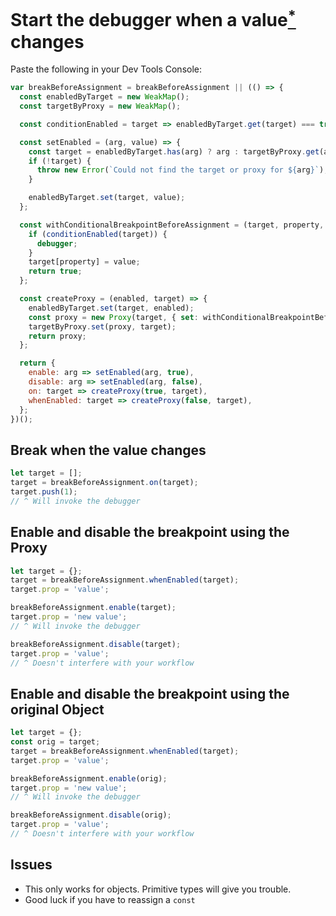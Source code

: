 # Start the debugger when a value[<sup>*</sup>](#issues) changes

Paste the following in your Dev Tools Console:
```js
var breakBeforeAssignment = breakBeforeAssignment || (() => {
  const enabledByTarget = new WeakMap();
  const targetByProxy = new WeakMap();

  const conditionEnabled = target => enabledByTarget.get(target) === true;

  const setEnabled = (arg, value) => {
    const target = enabledByTarget.has(arg) ? arg : targetByProxy.get(arg);
    if (!target) {
      throw new Error(`Could not find the target or proxy for ${arg}`);
    }

    enabledByTarget.set(target, value);
  };

  const withConditionalBreakpointBeforeAssignment = (target, property, value) => {
    if (conditionEnabled(target)) {
      debugger;
    }
    target[property] = value;
    return true;
  };

  const createProxy = (enabled, target) => {
    enabledByTarget.set(target, enabled);
    const proxy = new Proxy(target, { set: withConditionalBreakpointBeforeAssignment });
    targetByProxy.set(proxy, target);
    return proxy;
  };

  return {
    enable: arg => setEnabled(arg, true),
    disable: arg => setEnabled(arg, false),
    on: target => createProxy(true, target),
    whenEnabled: target => createProxy(false, target),
  };
})();
```


## Break when the value changes

```js
let target = [];
target = breakBeforeAssignment.on(target);
target.push(1);
// ^ Will invoke the debugger
```


## Enable and disable the breakpoint using the Proxy

```js
let target = {};
target = breakBeforeAssignment.whenEnabled(target);
target.prop = 'value';

breakBeforeAssignment.enable(target);
target.prop = 'new value';
// ^ Will invoke the debugger

breakBeforeAssignment.disable(target);
target.prop = 'value';
// ^ Doesn't interfere with your workflow
```


## Enable and disable the breakpoint using the original Object

```js
let target = {};
const orig = target;
target = breakBeforeAssignment.whenEnabled(target);
target.prop = 'value';

breakBeforeAssignment.enable(orig);
target.prop = 'new value';
// ^ Will invoke the debugger

breakBeforeAssignment.disable(orig);
target.prop = 'value';
// ^ Doesn't interfere with your workflow
```


## Issues

* This only works for objects. Primitive types will give you trouble.
* Good luck if you have to reassign a `const`
